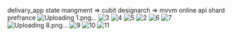 delivary_app
state mangment => cubit
designarch => mvvm
online api 
shard prefrance
![Uploading 1.png…]()
![3](https://github.com/alaahasanen75/delivary_app/assets/139650889/15b30ea4-0428-4046-aa65-1b3e3e7f62d2)
![4](https://github.com/alaahasanen75/delivary_app/assets/139650889/f183240d-7ae2-4bc9-8bc9-0c2bf19b47ef)
![5](https://github.com/alaahasanen75/delivary_app/assets/139650889/40f7424b-6105-4dbd-86b4-13b21bbd94f6)
![2](https://github.com/alaahasanen75/delivary_app/assets/139650889/4f7f18c7-4458-45f5-9cfc-1a15dee8ab9e)
![6](https://github.com/alaahasanen75/delivary_app/assets/139650889/d1cd40cb-4d83-4f06-9ae1-1877b0dec0d8)
![7](https://github.com/alaahasanen75/delivary_app/assets/139650889/a892abf5-3ef0-42f4-a0bf-5c05e0d4ffd3)
![Uploading 8.png…]()
![9](https://github.com/alaahasanen75/delivary_app/assets/139650889/bf1522bb-6ad3-4d57-be21-d8546e0fe87c)
![10](https://github.com/alaahasanen75/delivary_app/assets/139650889/9a35740e-f465-4ddf-808a-4e182a95a550)
![11](https://github.com/alaahasanen75/delivary_app/assets/139650889/50288475-3181-436f-9e96-00705f4e750d)
